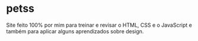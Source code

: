 # petss

 Site feito 100% por mim para treinar e revisar o HTML, CSS e o JavaScript e também para aplicar alguns aprendizados sobre design.
